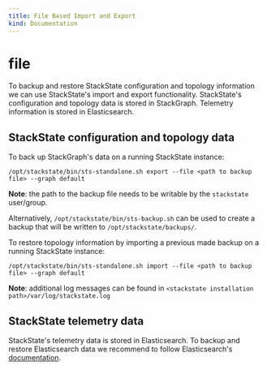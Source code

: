 ```yaml
---
title: File Based Import and Export
kind: Documentation
---
```


# file

To backup and restore StackState configuration and topology information we can use StackState's import and export functionality. StackState's configuration and topology data is stored in StackGraph. Telemetry information is stored in Elasticsearch.

## StackState configuration and topology data

To back up StackGraph's data on a running StackState instance:

`/opt/stackstate/bin/sts-standalone.sh export --file <path to backup file> --graph default`

**Note**: the path to the backup file needs to be writable by the `stackstate` user/group.

Alternatively, `/opt/stackstate/bin/sts-backup.sh` can be used to create a backup that will be written to `/opt/stackstate/backups/`.

To restore topology information by importing a previous made backup on a running StackState instance:

`/opt/stackstate/bin/sts-standalone.sh import --file <path to backup file> --graph default`

**Note**: additional log messages can be found in `<stackstate installation path>/var/log/stackstate.log`

## StackState telemetry data

StackState's telemetry data is stored in Elasticsearch. To backup and restore Elasticsearch data we recommend to follow Elasticsearch's [documentation](https://www.elastic.co/guide/en/elasticsearch/reference/5.3/modules-snapshots.html).

